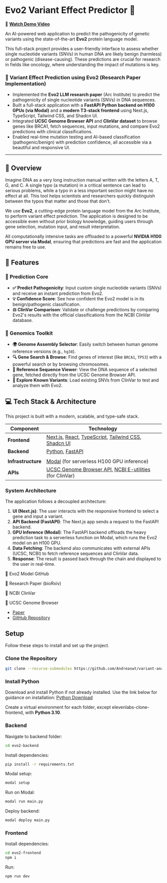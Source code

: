 # Evo2 Variant Effect Predictor 🧬

🎥 **[Watch Demo Video](https://youtu.be/skZDbXulNdg)**  



An AI-powered web application to predict the pathogenicity of genetic variants using the state-of-the-art **Evo2** protein language model.

This full-stack project provides a user-friendly interface to assess whether single nucleotide variants (SNVs) in human DNA are likely benign (harmless) or pathogenic (disease-causing). These predictions are crucial for research in fields like oncology, where understanding the impact of mutations is key.

### 🧬 Variant Effect Prediction using Evo2 (Research Paper Implementation)
- Implemented the **Evo2 LLM research paper** (Arc Institute) to predict the pathogenicity of single nucleotide variants (SNVs) in DNA sequences.
- Built a full-stack application with a **FastAPI Python backend on H100 GPUs (via Modal)** and a **modern T3-stack frontend** using Next.js, TypeScript, Tailwind CSS, and Shadcn UI.
- Integrated **UCSC Genome Browser API** and **ClinVar dataset** to browse genes like BRCA1, fetch sequences, input mutations, and compare Evo2 predictions with clinical classifications.
- Enabled real-time mutation testing and AI-based classification (pathogenic/benign) with prediction confidence, all accessible via a beautiful and responsive UI.

---




## 🧾 Overview

Imagine DNA as a very long instruction manual written with the letters A, T, G, and C. A single typo (a mutation) in a critical sentence can lead to serious problems, while a typo in a less important section might have no effect at all. This tool helps scientists and researchers quickly distinguish between the typos that matter and those that don't.

We use **Evo2**, a cutting-edge protein language model from the Arc Institute, to perform variant effect prediction. The application is designed to be accessible even without prior biology knowledge, guiding users through gene selection, mutation input, and result interpretation.

All computationally intensive tasks are offloaded to a powerful **NVIDIA H100 GPU server via Modal**, ensuring that predictions are fast and the application remains free to use.

## 🌟 Features

### 🔬 Prediction Core
-   **✅ Predict Pathogenicity**: Input custom single nucleotide variants (SNVs) and receive an instant prediction from Evo2.
-   **💡 Confidence Score**: See how confident the Evo2 model is in its benign/pathogenic classification.
-   **⚖️ ClinVar Comparison**: Validate or challenge predictions by comparing Evo2's results with the official classifications from the NCBI ClinVar database.

### 🧬 Genomics Toolkit
-   **🌍 Genome Assembly Selector**: Easily switch between human genome reference versions (e.g., `hg38`).
-   **🔍 Gene Search & Browse**: Find genes of interest (like `BRCA1`, `TP53`) with a powerful search or by browsing chromosomes.
-   **📖 Reference Sequence Viewer**: View the DNA sequence of a selected gene, fetched directly from the UCSC Genome Browser API.
-   **🧪 Explore Known Variants**: Load existing SNVs from ClinVar to test and analyze them with Evo2.

## 💻 Tech Stack & Architecture

This project is built with a modern, scalable, and type-safe stack.

| Component              | Technology                                                                                           |
| ---------------------- | ---------------------------------------------------------------------------------------------------- |
| **Frontend**           | [Next.js](https://nextjs.org/), [React](https://reactjs.org/), [TypeScript](https://www.typescriptlang.org/), [Tailwind CSS](https://tailwindcss.com/), [Shadcn UI](https://ui.shadcn.com/) |
| **Backend**            | [Python](https://www.python.org/), [FastAPI](https://fastapi.tiangolo.com/)                           |
                                  |
| **Infrastructure**     | [Modal](https://modal.com/) (for serverless H100 GPU inference)                                      |
| **APIs**               | [UCSC Genome Browser API](https://genome.ucsc.edu/goldenPath/help/api.html), [NCBI E-utilities](https://www.ncbi.nlm.nih.gov/books/NBK25501/) (for ClinVar) |

### System Architecture
The application follows a decoupled architecture:
1.  **UI (Next.js)**: The user interacts with the responsive frontend to select a gene and input a variant.
2.  **API Backend (FastAPI)**: The Next.js app sends a request to the FastAPI backend.
3.  **GPU Inference (Modal)**: The FastAPI backend offloads the heavy prediction task to a serverless function on Modal, which runs the Evo2 model on an H100 GPU.
4.  **Data Fetching**: The backend also communicates with external APIs (UCSC, NCBI) to fetch reference sequences and ClinVar data.
5.  **Response**: The result is passed back through the chain and displayed to the user in real-time.

🔗 Evo2 Model GitHub

📄 Research Paper (bioRxiv)

🧬 NCBI ClinVar

🧪 UCSC Genome Browser



- [Paper](https://www.biorxiv.org/content/10.1101/2025.02.18.638918v1)
- [GitHub Repository](https://github.com/ArcInstitute/evo2)

## Setup

Follow these steps to install and set up the project.

### Clone the Repository

```bash
git clone --recurse-submodules https://github.com/Andreaswt/variant-analysis-evo2.git
```

### Install Python

Download and install Python if not already installed. Use the link below for guidance on installation:
[Python Download](https://www.python.org/downloads/)

Create a virtual environment for each folder, except elevenlabs-clone-frontend, with **Python 3.10**.

### Backend

Navigate to backend folder:

```bash
cd evo2-backend
```

Install dependencies:

```bash
pip install -r requirements.txt
```

Modal setup:

```bash
modal setup
```

Run on Modal:

```bash
modal run main.py
```

Deploy backend:

```bash
modal deploy main.py
```

### Frontend

Install dependencies:

```bash
cd evo2-frontend
npm i
```

Run:

```bash
npm run dev
```
